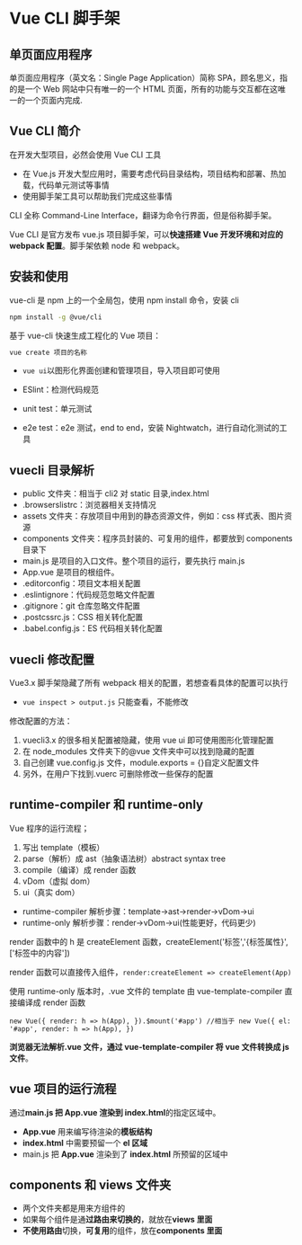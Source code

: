 # Vue CLI 脚手架

## 单页面应用程序

单页面应用程序（英文名：Single Page Application）简称 SPA，顾名思义，指的是一个 Web 网站中只有唯一的一个 HTML 页面，所有的功能与交互都在这唯一的一个页面内完成.

## Vue CLI 简介

在开发大型项目，必然会使用 Vue CLI 工具

- 在 Vue.js 开发大型应用时，需要考虑代码目录结构，项目结构和部署、热加载，代码单元测试等事情
- 使用脚手架工具可以帮助我们完成这些事情

CLI 全称 Command-Line Interface，翻译为命令行界面，但是俗称脚手架。

Vue CLI 是官方发布 vue.js 项目脚手架，可以**快速搭建 Vue 开发环境和对应的 webpack 配置**。脚手架依赖 node 和 webpack。

## 安装和使用

vue-cli 是 npm 上的一个全局包，使用 npm install 命令，安装 cli

```bash
npm install -g @vue/cli
```

基于 vue-cli 快速生成工程化的 Vue 项目：

```bash
vue create 项目的名称
```

- `vue ui`以图形化界面创建和管理项目，导入项目即可使用

- ESlint：检测代码规范
- unit test：单元测试
- e2e test：e2e 测试，end to end，安装 Nightwatch，进行自动化测试的工具

## vuecli 目录解析

- public 文件夹：相当于 cli2 对 static 目录,index.html
- .browserslistrc：浏览器相关支持情况
- assets 文件夹：存放项目中用到的静态资源文件，例如：css 样式表、图片资源
- components 文件夹：程序员封装的、可复用的组件，都要放到 components 目录下
- main.js 是项目的入口文件。整个项目的运行，要先执行 main.js
- App.vue 是项目的根组件。
- .editorconfig：项目文本相关配置
- .eslintignore：代码规范忽略文件配置
- .gitignore：git 仓库忽略文件配置
- .postcssrc.js：CSS 相关转化配置
- .babel.config.js：ES 代码相关转化配置

## vuecli 修改配置

Vue3.x 脚手架隐藏了所有 webpack 相关的配置，若想查看具体的配置可以执行

- `vue inspect > output.js` 只能查看，不能修改

修改配置的方法：

1. vuecli3.x 的很多相关配置被隐藏，使用 vue ui 即可使用图形化管理配置
2. 在 node_modules 文件夹下的@vue 文件夹中可以找到隐藏的配置
3. 自己创建 vue.config.js 文件，module.exports = {}自定义配置文件
4. 另外，在用户下找到.vuerc 可删除修改一些保存的配置

## runtime-compiler 和 runtime-only

Vue 程序的运行流程；

1. 写出 template（模板）
2. parse（解析）成 ast（抽象语法树）abstract syntax tree
3. compile（编译）成 render 函数
4. vDom（虚拟 dom）
5. ui（真实 dom）

- runtime-compiler 解析步骤：template->ast->render->vDom->ui
- runtime-only 解析步骤：render->vDom->ui(性能更好，代码更少)

render 函数中的 h 是 createElement 函数，createElement('标签','{标签属性}',['标签中的内容'])

render 函数可以直接传入组件，`render:createElement => createElement(App)`

使用 runtime-only 版本时，.vue 文件的 template 由 vue-template-compiler 直接编译成 render 函数

```vue
new Vue({ render: h => h(App), }).$mount('#app') //相当于 new Vue({ el: '#app', render: h => h(App), })
```

**浏览器无法解析.vue 文件，通过 vue-template-compiler 将 vue 文件转换成 js 文件**。

## vue 项目的运行流程

通过**main.js 把 App.vue 渲染到 index.html**的指定区域中。

- **App.vue** 用来编写待渲染的**模板结构**
- **index.html** 中需要预留一个 **el 区域**
- main.js 把 **App.vue** 渲染到了 **index.html** 所预留的区域中

## components 和 views 文件夹

- 两个文件夹都是用来方组件的
- 如果每个组件是通**过路由来切换的**，就放在**views 里面**
- **不使用路由**切换，**可复用**的组件，放在**components 里面**

